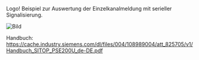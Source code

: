 Logo! Beispiel zur Auswertung der Einzelkanalmeldung mit serieller Signalisierung.

![Bild](https://github.com/NicosAlltag/Stromversorgung-SITOP/assets/165583103/b61f13ef-4c60-401b-a778-5865d961f2f4)

Handbuch: https://cache.industry.siemens.com/dl/files/004/108989004/att_825705/v1/Handbuch_SITOP_PSE200U_de-DE.pdf
